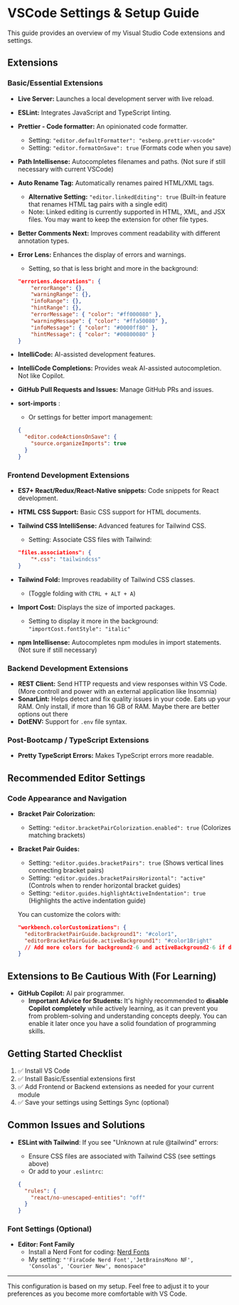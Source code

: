 # VSCode Settings & Setup Guide

This guide provides an overview of my Visual Studio Code extensions and settings.

## Extensions

### Basic/Essential Extensions

- **Live Server:** Launches a local development server with live reload.
- **ESLint:** Integrates JavaScript and TypeScript linting.
- **Prettier - Code formatter:** An opinionated code formatter.
  - Setting: `"editor.defaultFormatter": "esbenp.prettier-vscode"`
  - Setting: `"editor.formatOnSave": true` (Formats code when you save)
- **Path Intellisense:** Autocompletes filenames and paths. (Not sure if still necessary with current VSCode)
- **Auto Rename Tag:** Automatically renames paired HTML/XML tags.
  - **Alternative Setting:** `"editor.linkedEditing": true` (Built-in feature that renames HTML tag pairs with a single edit)
  - Note: Linked editing is currently supported in HTML, XML, and JSX files. You may want to keep the extension for other file types.
- **Better Comments Next:** Improves comment readability with different annotation types.
- **Error Lens:** Enhances the display of errors and warnings.

  - Setting, so that is less bright and more in the background:

  ```json
  "errorLens.decorations": {
      "errorRange": {},
      "warningRange": {},
      "infoRange": {},
      "hintRange": {},
      "errorMessage": { "color": "#ff000080" },
      "warningMessage": { "color": "#ffa50080" },
      "infoMessage": { "color": "#0000ff80" },
      "hintMessage": { "color": "#00800080" }
  }
  ```

- **IntelliCode:** AI-assisted development features.
- **IntelliCode Completions:** Provides weak AI-assisted autocompletion. Not like Copilot.
- **GitHub Pull Requests and Issues:** Manage GitHub PRs and issues.
- **sort-imports** :

  - Or settings for better import management:

  ```json
  {
    "editor.codeActionsOnSave": {
      "source.organizeImports": true
    }
  }
  ```

### Frontend Development Extensions

- **ES7+ React/Redux/React-Native snippets:** Code snippets for React development.
- **HTML CSS Support:** Basic CSS support for HTML documents.
- **Tailwind CSS IntelliSense:** Advanced features for Tailwind CSS.

  - Setting: Associate CSS files with Tailwind:

  ```json
  "files.associations": {
      "*.css": "tailwindcss"
  }
  ```

- **Tailwind Fold:** Improves readability of Tailwind CSS classes.
  - (Toggle folding with `CTRL + ALT + A`)
- **Import Cost:** Displays the size of imported packages.
  - Setting to display it more in the background: `"importCost.fontStyle": "italic"`
- **npm Intellisense:** Autocompletes npm modules in import statements. (Not sure if still necessary)

### Backend Development Extensions

- **REST Client:** Send HTTP requests and view responses within VS Code. (More controll and power with an external application like Insomnia)
- **SonarLint:** Helps detect and fix quality issues in your code. Eats up your RAM. Only install, if more than 16 GB of RAM. Maybe there are better options out there
- **DotENV:** Support for `.env` file syntax.

### Post-Bootcamp / TypeScript Extensions

- **Pretty TypeScript Errors:** Makes TypeScript errors more readable.

## Recommended Editor Settings

### Code Appearance and Navigation

- **Bracket Pair Colorization:**

  - Setting: `"editor.bracketPairColorization.enabled": true` (Colorizes matching brackets)

- **Bracket Pair Guides:**

  - Setting: `"editor.guides.bracketPairs": true` (Shows vertical lines connecting bracket pairs)
  - Setting: `"editor.guides.bracketPairsHorizontal": "active"` (Controls when to render horizontal bracket guides)
  - Setting: `"editor.guides.highlightActiveIndentation": true` (Highlights the active indentation guide)

  You can customize the colors with:

  ```json
  "workbench.colorCustomizations": {
    "editorBracketPairGuide.background1": "#color1",
    "editorBracketPairGuide.activeBackground1": "#color1Bright"
    // Add more colors for background2-6 and activeBackground2-6 if desired
  }
  ```

## Extensions to Be Cautious With (For Learning)

- **GitHub Copilot:** AI pair programmer.
  - **Important Advice for Students:** It's highly recommended to **disable Copilot completely** while actively learning, as it can prevent you from problem-solving and understanding concepts deeply. You can enable it later once you have a solid foundation of programming skills.

## Getting Started Checklist

1. ✅ Install VS Code
2. ✅ Install Basic/Essential extensions first
3. ✅ Add Frontend or Backend extensions as needed for your current module
4. ✅ Save your settings using Settings Sync (optional)

## Common Issues and Solutions

- **ESLint with Tailwind**: If you see "Unknown at rule @tailwind" errors:

  - Ensure CSS files are associated with Tailwind CSS (see settings above)
  - Or add to your `.eslintrc`:

  ```json
  {
    "rules": {
      "react/no-unescaped-entities": "off"
    }
  }
  ```

### Font Settings (Optional)

- **Editor: Font Family**
  - Install a Nerd Font for coding: [Nerd Fonts](https://www.nerdfonts.com/)
  - My setting: `"'FiraCode Nerd Font','JetBrainsMono NF', 'Consolas', 'Courier New', monospace"`

---

This configuration is based on my setup. Feel free to adjust it to your preferences as you become more comfortable with VS Code.
